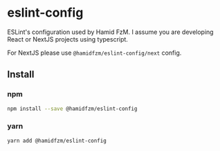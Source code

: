 # eslint-config
ESLint's configuration used by Hamid FzM.
I assume you are developing React or NextJS projects using typescript.

For NextJS please use `@hamidfzm/eslint-config/next` config.

## Install

### npm
```sh
npm install --save @hamidfzm/eslint-config
```

### yarn
```sh
yarn add @hamidfzm/eslint-config
```
